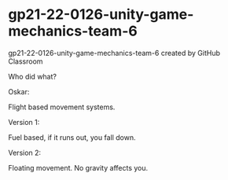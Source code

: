 # gp21-22-0126-unity-game-mechanics-team-6
gp21-22-0126-unity-game-mechanics-team-6 created by GitHub Classroom


Who did what?

Oskar:

Flight based movement systems.

Version 1:

Fuel based, if it runs out, you fall down.

Version 2: 

Floating movement. No gravity affects you.
